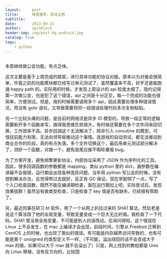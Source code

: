 ```yaml
---
layout:     post
title:      再堕噩梦，斩龙之旅
subtitle:   
date:       2013-09-15
author:     spin6lock
header-img: img/post-bg-android.jpg
catalog: true
tags:
    - python
---
```

<img src="http://images.cnitblog.com/blog/90397/201309/15230418-6041b6a9e63a4f429ffeb0ccaa1a0975.jpg" alt="" />

本周继续做公会功能，有点乏味。

这次主要是基于上周完成的框架，进行具体功能的协议对接。原本以为对接会很简单，毕竟之前的功能模块都已经写过单元测试了，虽然覆盖率不高，好歹还是能跑通 happy path 的。实际用的时候，才发现上周设计的 api 粒度太细了。隐约记得第一次做公会，也是犯了这个错误，api 之间是十分正交，每一个完成的功能也很简单，方便测试。但是，用的时候需要调用多个 api，因此需要处理多种错误情况，而没有 goto 语句，又导致需要将同一段错误处理代码多次复制粘贴。

另一个比较头痛的问题，是目前的网络流是异步 IO 模型的，导致一段正常的逻辑需要断开多个函数来写，搞得我思维负担很大，有时候还需要在多个文件间来回切换，工作效率不高。异步回调这个无法解决了，除非引入 coroutine 的模型，可惜目前能力有限，无法向领导层推动这个事情。连游戏的自动测试，都无法推动到商业合作的阶段，真的有点失落。多个文件切换这个，最后用单元测试部分解决了，测好一个函数，对接一个，避免首尾应接不暇轮番报 bug。

为了方便开发，避免频繁更新协议，内部协议采用了 JSON 作为序列化的工具。因此，很多回调函数的参数都是 mapping，类似 python 里的 dict，漏参数在编译器不会报错，运行期会出现各种诡异问题。当年用 python 写公会的时候，没有想到解决办法，总觉得熬过去就好，反正有 QC 保证。现在学聪明了一点，写了个入口检查函数，既然不能在编译期检查，就在运行期加上吧，实际尝试后，发现效果拔群！虽然没有做类型检查，只是检查了 key 值是否有缺失，已经很有帮助了。

另，最近同事在研习 bt 软件，用了一个从网上扒拉过来的 SHA1 算法，然后老是说这个算法改了他的全局变量，导致变量变成一个巨大无比的值。我检查了一下代码，SHA1 里没用全局变量，不可能是别人的误改动。后询问得知，这个错误在 Linux 上不会发生，在 mac 上编译才会出现。前段时间，引擎从 Freebsd 迁移到 CentOS 上的时候，也出现了类似的错误。有可能是内存越界访问导致的，也有可能是某个 unsigned 的类型定义不一样，（不可能，溢出绕回的话不会变成大于 max 的值，如果可以大于 max 就不会溢出了）只是，网上找到的教程都是 Unix 向 Linux 移植，没有反方向的，比较囧
